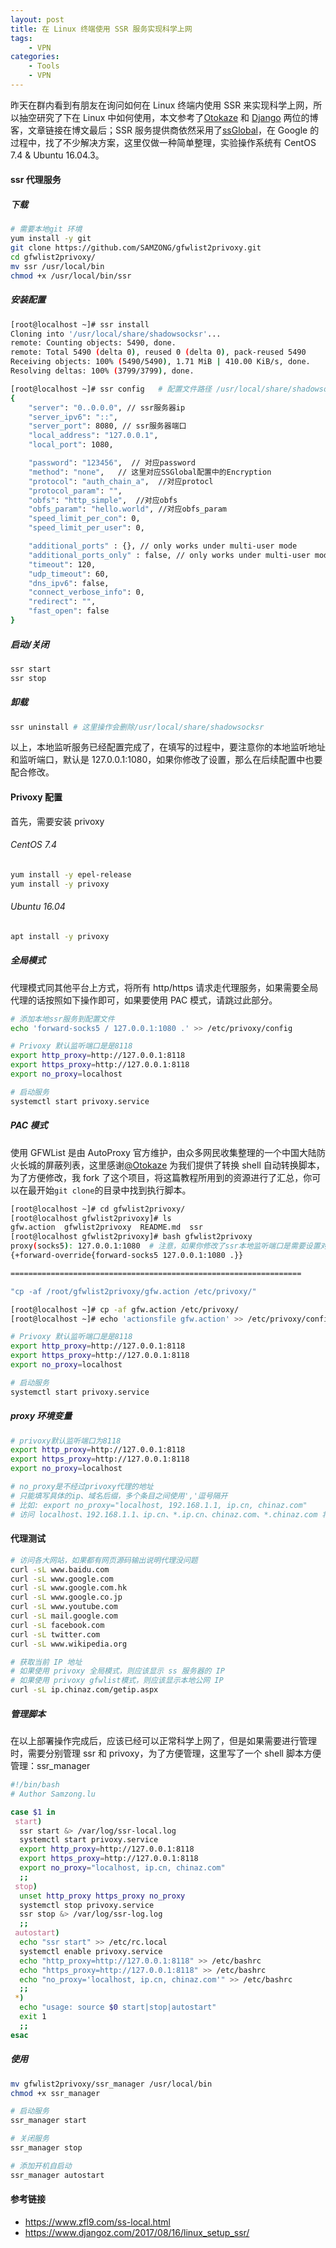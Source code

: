```yaml
---
layout: post
title: 在 Linux 终端使用 SSR 服务实现科学上网
tags: 
    - VPN
categories: 
    - Tools
    - VPN
---
```



昨天在群内看到有朋友在询问如何在 Linux 终端内使用 SSR 来实现科学上网，所以抽空研究了下在 Linux 中如何使用，本文参考了[Otokaze](https://www.zfl9.com/) 和 [Django](https://www.djangoz.com) 两位的博客，文章链接在博文最后；SSR 服务提供商依然采用了[ssGlobal](http://ssglobal.co/wp)，在 Google 的过程中，找了不少解决方案，这里仅做一种简单整理，实验操作系统有 CentOS 7.4 & Ubuntu 16.04.3。

#### ssr 代理服务

##### 下载

```bash
# 需要本地git 环境
yum install -y git
git clone https://github.com/SAMZONG/gfwlist2privoxy.git
cd gfwlist2privoxy/
mv ssr /usr/local/bin
chmod +x /usr/local/bin/ssr
```

##### 安装配置

```bash
[root@localhost ~]# ssr install
Cloning into '/usr/local/share/shadowsocksr'...
remote: Counting objects: 5490, done.
remote: Total 5490 (delta 0), reused 0 (delta 0), pack-reused 5490
Receiving objects: 100% (5490/5490), 1.71 MiB | 410.00 KiB/s, done.
Resolving deltas: 100% (3799/3799), done.

[root@localhost ~]# ssr config   # 配置文件路径 /usr/local/share/shadowsocksr/config.json
{
    "server": "0..0.0.0", // ssr服务器ip
    "server_ipv6": "::",
    "server_port": 8080, // ssr服务器端口
    "local_address": "127.0.0.1",
    "local_port": 1080,

    "password": "123456",  // 对应password
    "method": "none",   // 这里对应SSGlobal配置中的Encryption
    "protocol": "auth_chain_a",  //对应protocl
    "protocol_param": "",
    "obfs": "http_simple",  //对应obfs
    "obfs_param": "hello.world", //对应obfs_param
    "speed_limit_per_con": 0,
    "speed_limit_per_user": 0,

    "additional_ports" : {}, // only works under multi-user mode
    "additional_ports_only" : false, // only works under multi-user mode
    "timeout": 120,
    "udp_timeout": 60,
    "dns_ipv6": false,
    "connect_verbose_info": 0,
    "redirect": "",
    "fast_open": false
}
```

##### 启动/关闭

```bash
ssr start
ssr stop 
```

##### 卸载

```bash
ssr uninstall # 这里操作会删除/usr/local/share/shadowsocksr
```

以上，本地监听服务已经配置完成了，在填写的过程中，要注意你的本地监听地址和监听端口，默认是 127.0.0.1:1080，如果你修改了设置，那么在后续配置中也要配合修改。

#### Privoxy 配置

首先，需要安装 privoxy

###### CentOS 7.4

```bash
yum install -y epel-release
yum install -y privoxy
```

###### Ubuntu 16.04

```bash
apt install -y privoxy
```

##### 全局模式

代理模式同其他平台上方式，将所有 http/https 请求走代理服务，如果需要全局代理的话按照如下操作即可，如果要使用 PAC 模式，请跳过此部分。

```bash
# 添加本地ssr服务到配置文件
echo 'forward-socks5 / 127.0.0.1:1080 .' >> /etc/privoxy/config

# Privoxy 默认监听端口是是8118
export http_proxy=http://127.0.0.1:8118
export https_proxy=http://127.0.0.1:8118
export no_proxy=localhost

# 启动服务
systemctl start privoxy.service
```

##### PAC 模式

使用 GFWList 是由 AutoProxy 官方维护，由众多网民收集整理的一个中国大陆防火长城的屏蔽列表，这里感谢[@Otokaze](https://www.zfl9.com/) 为我们提供了转换 shell 自动转换脚本，为了方便修改，我 fork 了这个项目，将这篇教程所用到的资源进行了汇总，你可以在最开始`git clone`的目录中找到执行脚本。

```bash
[root@localhost ~]# cd gfwlist2privoxy/
[root@localhost gfwlist2privoxy]# ls
gfw.action  gfwlist2privoxy  README.md  ssr
[root@localhost gfwlist2privoxy]# bash gfwlist2privoxy
proxy(socks5): 127.0.0.1:1080  # 注意，如果你修改了ssr本地监听端口是需要设置对应的
{+forward-override{forward-socks5 127.0.0.1:1080 .}}

=================================================================

"cp -af /root/gfwlist2privoxy/gfw.action /etc/privoxy/"

[root@localhost ~]# cp -af gfw.action /etc/privoxy/
[root@localhost ~]# echo 'actionsfile gfw.action' >> /etc/privoxy/config

# Privoxy 默认监听端口是是8118
export http_proxy=http://127.0.0.1:8118
export https_proxy=http://127.0.0.1:8118
export no_proxy=localhost

# 启动服务
systemctl start privoxy.service
```

##### proxy 环境变量

```bash
# privoxy默认监听端口为8118
export http_proxy=http://127.0.0.1:8118
export https_proxy=http://127.0.0.1:8118
export no_proxy=localhost

# no_proxy是不经过privoxy代理的地址
# 只能填写具体的ip、域名后缀，多个条目之间使用','逗号隔开
# 比如: export no_proxy="localhost, 192.168.1.1, ip.cn, chinaz.com"
# 访问 localhost、192.168.1.1、ip.cn、*.ip.cn、chinaz.com、*.chinaz.com 将不使用代理
```

#### 代理测试

```bash
# 访问各大网站，如果都有网页源码输出说明代理没问题
curl -sL www.baidu.com
curl -sL www.google.com
curl -sL www.google.com.hk
curl -sL www.google.co.jp
curl -sL www.youtube.com
curl -sL mail.google.com
curl -sL facebook.com
curl -sL twitter.com
curl -sL www.wikipedia.org

# 获取当前 IP 地址
# 如果使用 privoxy 全局模式，则应该显示 ss 服务器的 IP
# 如果使用 privoxy gfwlist模式，则应该显示本地公网 IP
curl -sL ip.chinaz.com/getip.aspx
```

##### 管理脚本

在以上部署操作完成后，应该已经可以正常科学上网了，但是如果需要进行管理时，需要分别管理 ssr 和 privoxy，为了方便管理，这里写了一个 shell 脚本方便管理：ssr_manager

```bash
#!/bin/bash
# Author Samzong.lu

case $1 in
 start)
  ssr start &> /var/log/ssr-local.log
  systemctl start privoxy.service
  export http_proxy=http://127.0.0.1:8118
  export https_proxy=http://127.0.0.1:8118
  export no_proxy="localhost, ip.cn, chinaz.com"
  ;;
 stop)
  unset http_proxy https_proxy no_proxy
  systemctl stop privoxy.service
  ssr stop &> /var/log/ssr-log.log
  ;;
 autostart)
  echo "ssr start" >> /etc/rc.local
  systemctl enable privoxy.service
  echo "http_proxy=http://127.0.0.1:8118" >> /etc/bashrc
  echo "https_proxy=http://127.0.0.1:8118" >> /etc/bashrc
  echo "no_proxy='localhost, ip.cn, chinaz.com'" >> /etc/bashrc
  ;;
 *)
  echo "usage: source $0 start|stop|autostart"
  exit 1
  ;;
esac
```

##### 使用

```bash
mv gfwlist2privoxy/ssr_manager /usr/local/bin
chmod +x ssr_manager

# 启动服务
ssr_manager start

# 关闭服务
ssr_manager stop 

# 添加开机自启动
ssr_manager autostart
```

#### 参考链接

* <https://www.zfl9.com/ss-local.html>
* <https://www.djangoz.com/2017/08/16/linux_setup_ssr/>
